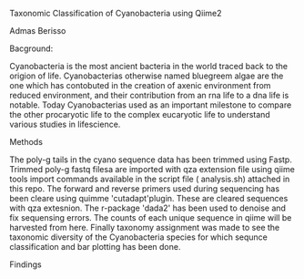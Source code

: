 Taxonomic Classification of Cyanobacteria using Qiime2

Admas Berisso

Bacground:

Cyanobacteria is the most ancient bacteria in the world traced back to the origion of life. Cyanobacterias otherwise named bluegreem algae are the one which has contobuted in the creation of axenic environment from reduced environment, and their contribution from an rna life to a dna life is notable. Today Cyanobacterias used as an important milestone to compare the other procaryotic life to the complex eucaryotic life to understand various studies in lifescience.  


Methods

The poly-g tails in the cyano sequence data has been trimmed using Fastp. Trimmed poly-g fastq filesa are imported with qza extension file using qiime tools import commands available in the script file ( analysis.sh) attached in this repo. The forward and reverse primers used during sequencing has been cleare using quimme 'cutadapt'plugin. These are cleared sequences with qza extesnion. The r-package 'dada2' has been used to denoise and fix sequensing errors. The counts of each unique sequence in qiime will be harvested from here. Finally taxonomy assignment was made to see the taxonomic diversity of the Cyanobacteria species for which sequnce classification and bar plotting has been done. 

Findings




